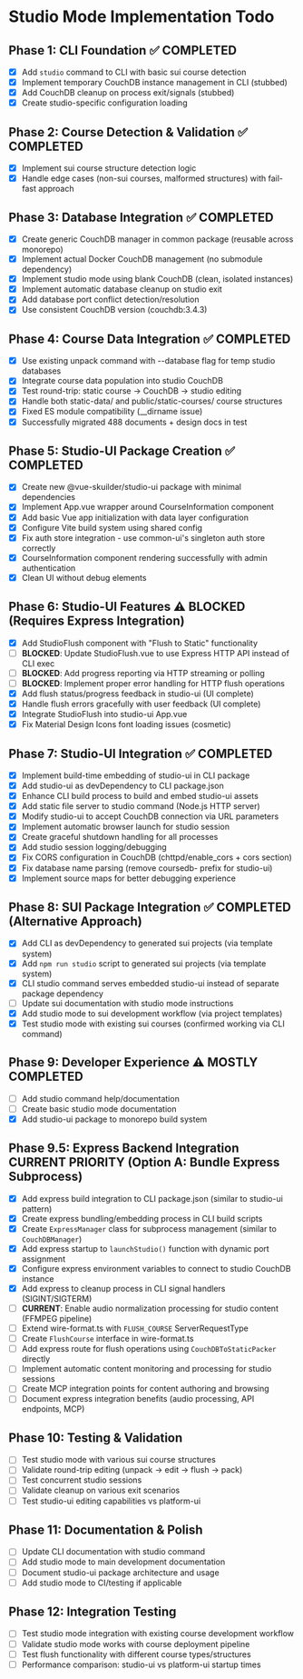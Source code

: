 # Studio Mode Implementation Todo

## Phase 1: CLI Foundation ✅ COMPLETED
- [x] Add `studio` command to CLI with basic sui course detection
- [x] Implement temporary CouchDB instance management in CLI (stubbed)
- [x] Add CouchDB cleanup on process exit/signals (stubbed)
- [x] Create studio-specific configuration loading

## Phase 2: Course Detection & Validation ✅ COMPLETED
- [x] Implement sui course structure detection logic
- [x] Handle edge cases (non-sui courses, malformed structures) with fail-fast approach

## Phase 3: Database Integration ✅ COMPLETED
- [x] Create generic CouchDB manager in common package (reusable across monorepo)
- [x] Implement actual Docker CouchDB management (no submodule dependency)
- [x] Implement studio mode using blank CouchDB (clean, isolated instances)
- [x] Implement automatic database cleanup on studio exit
- [x] Add database port conflict detection/resolution
- [x] Use consistent CouchDB version (couchdb:3.4.3)

## Phase 4: Course Data Integration ✅ COMPLETED
- [x] Use existing unpack command with --database flag for temp studio databases
- [x] Integrate course data population into studio CouchDB  
- [x] Test round-trip: static course → CouchDB → studio editing
- [x] Handle both static-data/ and public/static-courses/ course structures
- [x] Fixed ES module compatibility (__dirname issue)
- [x] Successfully migrated 488 documents + design docs in test

## Phase 5: Studio-UI Package Creation ✅ COMPLETED
- [x] Create new @vue-skuilder/studio-ui package with minimal dependencies
- [x] Implement App.vue wrapper around CourseInformation component
- [x] Add basic Vue app initialization with data layer configuration  
- [x] Configure Vite build system using shared config
- [x] Fix auth store integration - use common-ui's singleton auth store correctly
- [x] CourseInformation component rendering successfully with admin authentication
- [x] Clean UI without debug elements

## Phase 6: Studio-UI Features ⚠️ BLOCKED (Requires Express Integration)
- [x] Add StudioFlush component with "Flush to Static" functionality
- [ ] **BLOCKED**: Update StudioFlush.vue to use Express HTTP API instead of CLI exec
- [ ] **BLOCKED**: Add progress reporting via HTTP streaming or polling
- [ ] **BLOCKED**: Implement proper error handling for HTTP flush operations
- [x] Add flush status/progress feedback in studio-ui (UI complete)
- [x] Handle flush errors gracefully with user feedback (UI complete)
- [x] Integrate StudioFlush into studio-ui App.vue
- [x] Fix Material Design Icons font loading issues (cosmetic)

## Phase 7: Studio-UI Integration ✅ COMPLETED
- [x] Implement build-time embedding of studio-ui in CLI package
- [x] Add studio-ui as devDependency to CLI package.json
- [x] Enhance CLI build process to build and embed studio-ui assets
- [x] Add static file server to studio command (Node.js HTTP server)
- [x] Modify studio-ui to accept CouchDB connection via URL parameters
- [x] Implement automatic browser launch for studio session
- [x] Create graceful shutdown handling for all processes
- [x] Add studio session logging/debugging
- [x] Fix CORS configuration in CouchDB (chttpd/enable_cors + cors section)
- [x] Fix database name parsing (remove coursedb- prefix for studio-ui)
- [x] Implement source maps for better debugging experience

## Phase 8: SUI Package Integration ✅ COMPLETED (Alternative Approach)
- [x] Add CLI as devDependency to generated sui projects (via template system)
- [x] Add `npm run studio` script to generated sui projects (via template system)  
- [x] CLI studio command serves embedded studio-ui instead of separate package dependency
- [ ] Update sui documentation with studio mode instructions
- [x] Add studio mode to sui development workflow (via project templates)
- [x] Test studio mode with existing sui courses (confirmed working via CLI command)

## Phase 9: Developer Experience ⚠️ MOSTLY COMPLETED
- [ ] Add studio command help/documentation
- [ ] Create basic studio mode documentation
- [x] Add studio-ui package to monorepo build system

## Phase 9.5: Express Backend Integration **CURRENT PRIORITY** (Option A: Bundle Express Subprocess)
- [x] Add express build integration to CLI package.json (similar to studio-ui pattern)
- [x] Create express bundling/embedding process in CLI build scripts
- [x] Create `ExpressManager` class for subprocess management (similar to `CouchDBManager`)
- [x] Add express startup to `launchStudio()` function with dynamic port assignment
- [x] Configure express environment variables to connect to studio CouchDB instance
- [x] Add express to cleanup process in CLI signal handlers (SIGINT/SIGTERM)
- [ ] **CURRENT**: Enable audio normalization processing for studio content (FFMPEG pipeline)
- [ ] Extend wire-format.ts with `FLUSH_COURSE` ServerRequestType
- [ ] Create `FlushCourse` interface in wire-format.ts
- [ ] Add express route for flush operations using `CouchDBToStaticPacker` directly
- [ ] Implement automatic content monitoring and processing for studio sessions
- [ ] Create MCP integration points for content authoring and browsing
- [ ] Document express integration benefits (audio processing, API endpoints, MCP)

## Phase 10: Testing & Validation
- [ ] Test studio mode with various sui course structures
- [ ] Validate round-trip editing (unpack → edit → flush → pack)
- [ ] Test concurrent studio sessions
- [ ] Validate cleanup on various exit scenarios
- [ ] Test studio-ui editing capabilities vs platform-ui

## Phase 11: Documentation & Polish
- [ ] Update CLI documentation with studio command
- [ ] Add studio mode to main development documentation
- [ ] Document studio-ui package architecture and usage
- [ ] Add studio mode to CI/testing if applicable

## Phase 12: Integration Testing
- [ ] Test studio mode integration with existing course development workflow
- [ ] Validate studio mode works with course deployment pipeline
- [ ] Test flush functionality with different course types/structures
- [ ] Performance comparison: studio-ui vs platform-ui startup times
